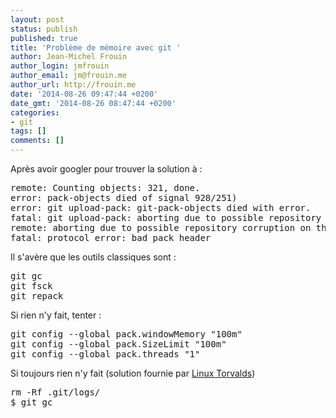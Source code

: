 ```yaml
---
layout: post
status: publish
published: true
title: 'Problème de mémoire avec git '
author: Jean-Michel Frouin
author_login: jmfrouin
author_email: jm@frouin.me
author_url: http://frouin.me
date: '2014-08-26 09:47:44 +0200'
date_gmt: '2014-08-26 08:47:44 +0200'
categories:
- git
tags: []
comments: []
---
```

<p>Après avoir googler pour trouver la solution à :</p>
<pre class="brush:shell">remote: Counting objects: 321, done.
error: pack-objects died of signal 928/251)   
error: git upload-pack: git-pack-objects died with error.
fatal: git upload-pack: aborting due to possible repository corruption on the remote side.
remote: aborting due to possible repository corruption on the remote side.
fatal: protocol error: bad pack header</pre>
<p>Il s'avère que les outils classiques sont : </p>
<pre class="brush:shell">
git gc
git fsck
git repack
</pre>
<p>Si rien n'y fait, tenter :</p>
<pre class="brush:shell">
git config --global pack.windowMemory "100m"
git config --global pack.SizeLimit "100m" 
git config --global pack.threads "1"
</pre>
<p>Si toujours rien n'y fait (solution fournie par <a href="http://git-scm.com/book/en/Git-Internals-Maintenance-and-Data-Recovery" target="_blank">Linux Torvalds</a>)</p>
<pre class="brush:shell">
rm -Rf .git/logs/
$ git gc
</pre>
